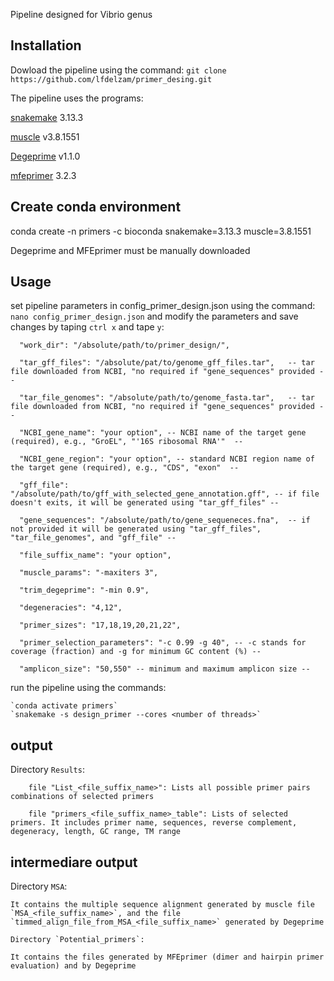 Pipeline designed for Vibrio genus
## Installation ##
Dowload the pipeline using the command:
	`git clone https://github.com/lfdelzam/primer_desing.git`

The pipeline uses the programs:

[snakemake](https://snakemake.github.io) 3.13.3

[muscle](http://www.drive5.com/muscle) v3.8.1551

[Degeprime](https://github.com/EnvGen/DEGEPRIME) v1.1.0

[mfeprimer](https://github.com/quwubin/MFEprimer-3.0/releases/tag/v3.2.3) 3.2.3

## Create conda environment ##

conda create -n primers -c bioconda snakemake=3.13.3 muscle=3.8.1551

Degeprime and MFEprimer must be manually downloaded

## Usage ##

set pipeline parameters in config_primer_design.json using the command:
`nano config_primer_design.json`
and modify the parameters and save changes by taping `ctrl x` and tape `y`:


	  "work_dir": "/absolute/path/to/primer_design/",
	
	  "tar_gff_files": "/absolute/pat/to/genome_gff_files.tar",   -- tar file downloaded from NCBI, "no required if "gene_sequences" provided --
	
	  "tar_file_genomes": "/absolute/path/to/genome_fasta.tar",   -- tar file downloaded from NCBI, "no required if "gene_sequences" provided --
	
	  "NCBI_gene_name": "your option", -- NCBI name of the target gene (required), e.g., "GroEL", "'16S ribosomal RNA'"  --
	
	  "NCBI_gene_region": "your option", -- standard NCBI region name of the target gene (required), e.g., "CDS", "exon"  --
	
	  "gff_file": "/absolute/path/to/gff_with_selected_gene_annotation.gff", -- if file doesn't exits, it will be generated using "tar_gff_files" --
	
	  "gene_sequences": "/absolute/path/to/gene_sequeneces.fna",  -- if not provided it will be generated using "tar_gff_files", "tar_file_genomes", and "gff_file" --
	
	  "file_suffix_name": "your option",
	
	  "muscle_params": "-maxiters 3",
	
	  "trim_degeprime": "-min 0.9",
	
	  "degeneracies": "4,12",
	
	  "primer_sizes": "17,18,19,20,21,22",
	
	  "primer_selection_parameters": "-c 0.99 -g 40", -- -c stands for coverage (fraction) and -g for minimum GC content (%) --
	
	  "amplicon_size": "50,550" -- minimum and maximum amplicon size --
	
	
run the pipeline using the commands:

	`conda activate primers`
	`snakemake -s design_primer --cores <number of threads>`
	
## output ##
	
Directory `Results`:
	
		file "List_<file_suffix_name>": Lists all possible primer pairs combinations of selected primers
	
		file "primers_<file_suffix_name>_table": Lists of selected primers. It includes primer name, sequences, reverse complement, degeneracy, length, GC range, TM range
	
	
## intermediare output ##
	
Directory `MSA`:
	
	It contains the multiple sequence alignment generated by muscle file `MSA_<file_suffix_name>`, and the file `timmed_align_file_from_MSA_<file_suffix_name>` generated by Degeprime
	
	Directory `Potential_primers`:
	
	It contains the files generated by MFEprimer (dimer and hairpin primer evaluation) and by Degeprime
